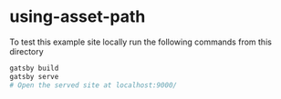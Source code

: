 # using-asset-path

To test this example site locally run the following commands from this directory

```bash
gatsby build
gatsby serve
# Open the served site at localhost:9000/
```
